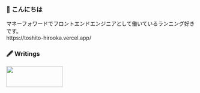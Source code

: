 ### 👋 こんにちは
<p>マネーフォワードでフロントエンドエンジニアとして働いているランニング好きです。
  <br>https://toshito-hirooka.vercel.app/
</p>

### 🖋 Writings
<a href="https://qiita.com/wozitto" target="_blank" rel="noopener noreferrer">
  <img src="https://user-images.githubusercontent.com/74745265/153753636-2c499bf0-72f5-4111-856b-c394327a45d1.png" width="150px" height="56px">
</a>
